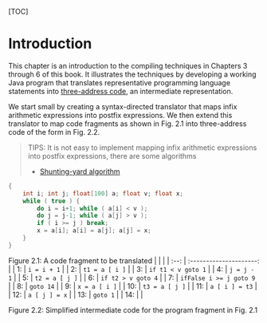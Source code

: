 [TOC]



# Introduction

This chapter is an introduction to the compiling techniques in Chapters 3 through 6 of this book. It illustrates the techniques by developing a working Java program that translates representative programming language statements into [three-address code](https://en.wikipedia.org/wiki/Three-address_code), an intermediate representation. 

We start small by creating a syntax-directed translator that maps infix arithmetic expressions into postfix expressions. We then extend this translator to map code fragments as shown in Fig. 2.1 into three-address code of the form in Fig. 2.2.

> TIPS: It is not easy to implement mapping infix arithmetic expressions into postfix expressions, there are some algorithms
>
> - [Shunting-yard algorithm](https://en.wikipedia.org/wiki/Shunting-yard_algorithm)

```java
{
    int i; int j; float[100] a; float v; float x;
    while ( true ) {
        do i = i+1; while ( a[i] < v );
        do j = j-1; while ( a[j] > v );
        if ( i >= j ) break;
        x = a[i]; a[i] = a[j]; a[j] = x;
    }
}
```

Figure 2.1: A code fragment to be translated
|      |                         |
| :--: | :---------------------: |
|  1:  |       `i = i + 1`       |
|  2:  |     `t1 = a [ i ]`      |
|  3:  |   `if t1 < v goto 1`    |
|  4:  |       `j = j - 1`       |
|  5:  |     `t2 = a [ j ]`      |
|  6:  |   `if t2 > v goto 4`    |
|  7:  | `ifFalse i >= j goto 9` |
|  8:  |        `goto 14`        |
|  9:  |      `x = a [ i ]`      |
| 10:  |     `t3 = a [ j ]`      |
| 11:  |     `a [ i ] = t3`      |
| 12:  |      `a [ j ] = x`      |
| 13:  |        `goto 1`         |
| 14:  |                         |

Figure 2.2: Simplified intermediate code for the program fragment in Fig. 2.1